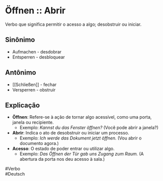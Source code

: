 # Öffnen :: Abrir
<!--SR:!2024-11-05,1,230-->
Verbo que significa permitir o acesso a algo; desobstruir ou iniciar.

## Sinônimo
- Aufmachen - desdobrar  
- Entsperren - desbloquear  

## Antônimo
- [[Schließen]] - fechar  
- Versperren - obstruir  

## Explicação
- **Öffnen**: Refere-se à ação de tornar algo acessível, como uma porta, janela ou recipiente.
  - Exemplo: *Kannst du das Fenster öffnen?* (Você pode abrir a janela?)
- **Abrir**: Indica o ato de desobstruir ou iniciar um processo.
  - Exemplo: *Ich werde das Dokument jetzt öffnen.* (Vou abrir o documento agora.)
- **Acesso**: O estado de poder entrar ou utilizar algo.
  - Exemplo: *Das Öffnen der Tür gab uns Zugang zum Raum.* (A abertura da porta nos deu acesso à sala.)

#Verbo  
#Deutsch